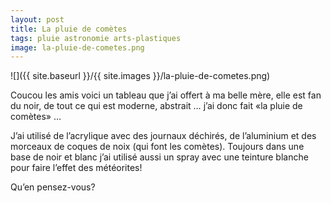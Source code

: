 ```yaml
---
layout: post
title: La pluie de comètes
tags: pluie astronomie arts-plastiques
image: la-pluie-de-cometes.png
---
```

![]({{ site.baseurl }}/{{ site.images }}/la-pluie-de-cometes.png)

Coucou les amis voici un tableau que j’ai offert à ma belle mère, elle est fan du noir, de tout ce qui est moderne, abstrait … j’ai donc fait «la pluie de comètes» …

J’ai utilisé de l’acrylique avec des journaux déchirés, de l’aluminium et des morceaux de coques de noix (qui font les comètes). Toujours dans une base de noir et blanc j’ai utilisé aussi un spray avec une teinture blanche pour faire l’effet des météorites!

Qu’en pensez-vous?